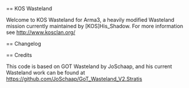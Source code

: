 == KOS Wasteland 

Welcome to KOS Wasteland for Arma3, a heavily modified Wasteland mission currently
maintained by [KOS]His_Shadow. For more information see http://www.kosclan.org/

== Changelog



== Credits


This code is based on GOT Wasteland by
JoSchaap, and his current Wasteland work can be found at 
https://github.com/JoSchaap/GoT_Wasteland_V2.Stratis
